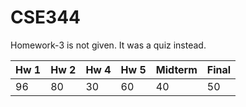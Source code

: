 # CSE344

Homework-3 is not given. It was a quiz instead.


|  Hw  1 |   Hw 2   |   Hw  4   |   Hw 5  |    Midterm    |   Final   |
|--------|----------|-----------|---------|---------------|-----------|
|   96   |    80    |     30    |    60   |       40      |     50    |
